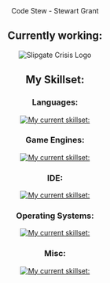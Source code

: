 <div align="center">
Code Stew - Stewart Grant

## Currently working:

![Slipgate Crisis Logo](https://img.itch.zone/aW1nLzE3MzU2ODE5LnBuZw==/315x250%23c/duJ31L.png) 

## My Skillset:
### Languages:
[![My current skillset:](https://skillicons.dev/icons?i=cs,cpp,py)](https://skillicons.dev)

### Game Engines:
[![My current skillset:](https://skillicons.dev/icons?i=unity,unreal,gamemakerstudio,godot)](https://skillicons.dev)

### IDE:
[![My current skillset:](https://skillicons.dev/icons?i=rider,vscode,visualstudio,sublime)](https://skillicons.dev)

### Operating Systems:
[![My current skillset:](https://skillicons.dev/icons?i=windows,apple)](https://skillicons.dev)

### Misc:
[![My current skillset:](https://skillicons.dev/icons?i=dotnet,github)](https://skillicons.dev)

<!--
**FusionAura/FusionAura** is a ✨ _special_ ✨ repository because its `README.md` (this file) appears on your GitHub profile.

Here are some ideas to get you started:

- 🔭 I’m currently working on ...
- 🌱 I’m currently learning ...
- 👯 I’m looking to collaborate on ...
- 🤔 I’m looking for help with ...
- 💬 Ask me about ...
- 📫 How to reach me: ...
- 😄 Pronouns: ...
- ⚡ Fun fact: ...
-->


